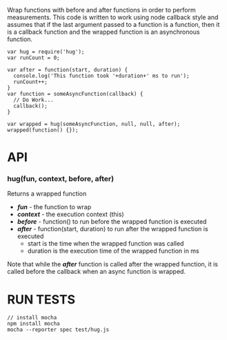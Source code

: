 Wrap functions with before and after functions in order to perform measurements. This code is written to work using node callback style and assumes that if the last argument passed to a function is a function, then it is a callback function and the wrapped function is an asynchronous function.

    var hug = require('hug');
    var runCount = 0;

    var after = function(start, duration) {
      console.log('This function took '+duration+' ms to run');
      runCount++;
    }
    var function = someAsyncFunction(callback) {
      // Do Work...
      callback();
    }

    var wrapped = hug(someAsyncFunction, null, null, after);
    wrapped(function() {});

# API
### hug(fun, context, before, after)
Returns a wrapped function

  * ***fun*** - the function to wrap
  * ***context*** - the execution context (this)
  * ***before*** - function() to run before the wrapped function is executed
  * ***after*** - function(start, duration) to run after the wrapped function is executed
    * start is the time when the wrapped function was called
    * duration is the execution time of the wrapped function in ms

Note that while the ***after*** function is called after the wrapped function, it is called before the callback when an async function is wrapped.

# RUN TESTS

    // install mocha
    npm install mocha
    mocha --reporter spec test/hug.js

